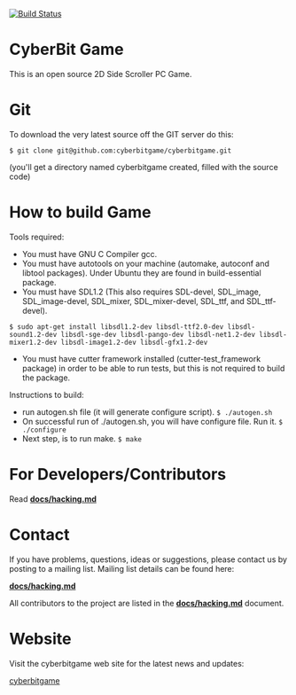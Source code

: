 [![Build Status](https://api.travis-ci.org/cyberbitgame/cyberbitgame.png?branch=develop)](https://travis-ci.org/cyberbitgame/cyberbitgame)

CyberBit Game
=========

This is an open source 2D Side Scroller PC Game.

Git
=========

To download the very latest source off the GIT server do this:

    $ git clone git@github.com:cyberbitgame/cyberbitgame.git

(you'll get a directory named cyberbitgame created, filled with the source code)

How to build Game
=========

Tools required:

* You must have GNU C Compiler gcc.
* You must have autotools on your machine (automake, autoconf and libtool
  packages). Under Ubuntu they are found in build-essential package.
* You must have SDL1.2 (This also requires SDL-devel, SDL_image, SDL_image-devel,
  SDL_mixer, SDL_mixer-devel, SDL_ttf, and SDL_ttf-devel).
  
```$ sudo apt-get install libsdl1.2-dev libsdl-ttf2.0-dev libsdl-sound1.2-dev libsdl-sge-dev libsdl-pango-dev libsdl-net1.2-dev libsdl-mixer1.2-dev libsdl-image1.2-dev libsdl-gfx1.2-dev```

* You must have cutter framework installed (cutter-test_framework package) in
  order to be able to run tests, but this is not required to build the package.

Instructions to build:

* run autogen.sh file (it will generate configure script). ```$ ./autogen.sh```
* On successful run of ./autogen.sh, you will have configure file.
  Run it. ```$ ./configure```
* Next step, is to run make. ```$ make```

For Developers/Contributors
=========

Read [**docs/hacking.md**](docs/hacking.md)

Contact
=========
If you have problems, questions, ideas or suggestions, please contact us
by posting to a mailing list. Mailing list details can be found here:

[**docs/hacking.md**](docs/hacking.md)

All contributors to the project are listed in the [**docs/hacking.md**](docs/hacking.md) document.

Website
=========

Visit the cyberbitgame web site for the latest news and updates:

[cyberbitgame](http://www.cyberbitgame.com/)

